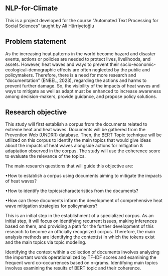 ## NLP-for-Climate
This is a project developed for the course "Automated Text Processing for Social Sciences" taught by Ali Hürriyetoğlu

## Problem statement
As the increasing heat patterns in the world become hazard and disaster events, actions or policies are needed to protect lives, livelihoods, and assets. However, heat waves and ways to prevent their socio-economic-ecological-demographic effects are often neglected by the public and policymakers. Therefore, there is a need for more research and “documentation” (ENBEL, 2023), regarding the actions and harms to prevent further damage. So, the visibility of the impacts of heat waves and ways to mitigate as well as adapt must be enhanced to increase awareness among decision-makers, provide guidance, and propose policy solutions.  

## Research objective
This study will first establish a corpus from the documents related to extreme heat and heat waves.  Documents will be gathered from the Prevention Web (UNDRR) database. Then, the BERT Topic technique will be utilized on this corpus to identify the main topics that would give ideas about the impacts of heat waves alongside actions for mitigation & adaptation observed in the corpus. The study will use the coherence score to evaluate the relevance of the topics. 

The main research questions that will guide this objective are:

•How to establish a corpus using documents aiming to mitigate the impacts of heat waves?

•How to identify the topics/characteristics from the documents?

•How can these documents inform the development of comprehensive heat wave mitigation strategies for policymakers?

This is an initial step in the establishment of a specialized corpus. As an initial step, it will focus on identifying recurrent issues, making inferences based on them, and providing a path for the further development of this research to become an officially recognized corpus. Therefore, the main analysis methods are identifying the context(s) in which the tokens exist and the main topics via topic modeling. 

Identifying the context within a collection of documents involves analyzing the important words operationalized by TF-IDF scores and examining the frequent word co-occurrences based on n-grams. Identifying main topics involves examining the results of BERT topic and their coherence. 
